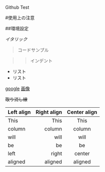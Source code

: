 Github Test

#使用上の注意

##環境設定

*イタリック*

>コードサンプル

>>インデント

- リスト
- リスト

[google](http://www.google.jp)
[画像](https://www.google.jp/img.jpg)

~~取り消し線~~

| Left align | Right align | Center align |
|:-----------|------------:|:------------:|
| This       |        This |     This     |
| column     |      column |    column    |
| will       |        will |     will     |
| be         |          be |      be      |
| left       |       right |    center    |
| aligned    |     aligned |   aligned    |